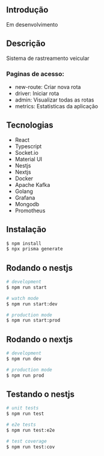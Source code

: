 ## Introdução

Em desenvolvimento

## Descrição

Sistema de rastreamento veicular

### Paginas de acesso:

- new-route: Criar nova rota
- driver: Iniciar rota
- admin: Visualizar todas as rotas
- metrics: Estatisticas da aplicação

## Tecnologias

- React
- Typescript
- Socket.io
- Material UI
- Nestjs
- Nextjs
- Docker
- Apache Kafka
- Golang
- Grafana
- Mongodb
- Promotheus

## Instalação

```bash
$ npm install
$ npx prisma generate
```

## Rodando o nestjs

```bash
# development
$ npm run start

# watch mode
$ npm run start:dev

# production mode
$ npm run start:prod
```

## Rodando o nextjs

```bash
# development
$ npm run dev

# production mode
$ npm run prod
```

## Testando o nestjs

```bash
# unit tests
$ npm run test

# e2e tests
$ npm run test:e2e

# test coverage
$ npm run test:cov
```
